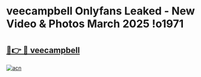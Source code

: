 # veecampbell Onlyfans Leaked - New Video & Photos March 2025 !o1971

# <h2><a href="https://dtrd5n.iuczelnia.edu.pl?title=veecampbell&ref=o1971">🔗👉 🔴 veecampbell</a></h2>

[![acn](https://github.com/user-attachments/assets/0f9c940e-d8b0-45ae-aac7-cd30a18b3e1c)](https://dtrd5n.iuczelnia.edu.pl?title=veecampbell&ref=o1971)

